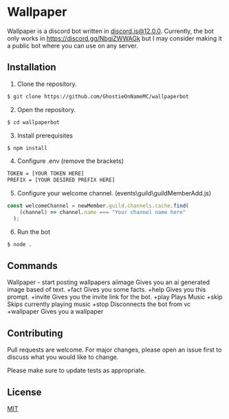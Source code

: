 # Wallpaper

Wallpaper is a discord bot written in discord.js@12.0.0. Currently, the bot only works in https://discord.gg/NbgjZWWAGk but I may consider making it a public bot where you can use on any server.

## Installation
1. Clone the repository.

```bash
$ git clone https://github.com/GhostieOnNameMC/wallpaperbot
```

2. Open the repository.
```bash
$ cd wallpaperbot
```
3. Install prerequisites 
```bash
$ npm install
```
4. Configure .env (remove the brackets)
```bash
TOKEN = [YOUR TOKEN HERE]
PREFIX = [YOUR DESIRED PREFIX HERE]
```
5. Configure your welcome channel. (events\guild\guildMemberAdd.js)
```javascript
const welcomeChannel = newMember.guild.channels.cache.find(
    (channel) => channel.name === "Your channel name here"
  );
```
6. Run the bot
```bash
$ node .
```

## Commands
Wallpaper - start posting wallpapers
aiimage
Gives you an ai generated image based of text.
+fact
Gives you some facts.
+help
Gives you this prompt.
+invite
Gives you the invite link for the bot.
+play
Plays Music
+skip
Skips currently playing music
+stop
Disconnects the bot from vc
+wallpaper
Gives you a wallpaper

## Contributing
Pull requests are welcome. For major changes, please open an issue first to discuss what you would like to change.

Please make sure to update tests as appropriate.

## License
[MIT](https://github.com/GhostieOnNameMC/wallpaperbot/blob/main/LICENSE)
